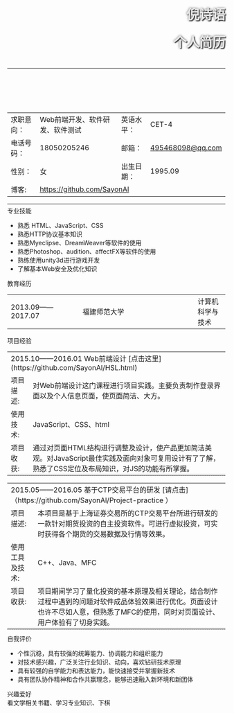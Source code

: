  <header>
    <h1 style="color:#e8e8e8; font-size: 30px; font-weight:bold;text-align:right;text-shadow: 2px 2px 2px #333, 0px 0px 5px #666; margin-top:15px;">倪诗语</h1>
    <h1 style="color:#e8e8e8; font-size: 30px; font-weight:bold;text-align:right;text-shadow: 2px 2px 2px #333, 0px 0px 5px #666; margin-top:15px;">个人简历</h1>
    <section style="padding:6px 0px;">
      <hr/>
    </section>
  </header>
  <article style="padding:10px 0px;">
    <section>
      <table style="width:100%">
        <tr>
          <td class="item-title">求职意向：</td>
          <td class="item-content">Web前端开发、软件研发、软件测试</td>
          <td class="item-title">英语水平：</td>
          <td class="item-content">CET-4</td>
        </tr>
        <tr>
          <td class="item-title">电话号码：</td>
          <td class="item-content">18050205246</td>
          <td class="item-title">邮箱：</td>
          <td class="item-content">
            <a title="给我发邮件" href="mailto:495468098@qq.com">495468098@qq.com</a>
          </td>
        </tr>
        <tr>
          <td class="item-title">性别：</td>
          <td class="item-content">女</td>
          <td class="item-title">出生日期：</td>
          <td class="item-content">1995.09</td>
        </tr>
        <tr>
          <td class="item-title">博客:</td>
          <td class="item-content" colspan="3">
            <a title="看看我的博客" href="https://github.com/SayonAl" target="_blank">https://github.com/SayonAl</a>
          </td>
        </tr>
      </table>
    </section>
    <section style="margin:4px 0px; height:2px; background-color:#888;"></section>
    <section class="item-wrap">
      <section class="item-box-left">
        <span class="item-title-hl">专业技能</span>
      </section>
      <section class="item-box-right">
        <ul>
          <li>熟悉 HTML、JavaScript、CSS</li>
          <li>熟悉HTTP协议基本知识</li>
          <li>熟悉Myeclipse、DreamWeaver等软件的使用</li>
          <li>熟悉Photoshop、audition、affectFX等软件的使用</li>
          <li>熟练使用unity3d进行游戏开发</li>
          <li>了解基本Web安全及优化知识</li>
        </ul>
      </section>
    </section>
    <section class="item-wrap">
      <section class="item-box-left">
        <span class="item-title-hl">教育经历</span>
      </section>
      <section class="item-box-right" style="margin-bottom:10px;">
        <table>
          <tr>
            <td style="width:150px;">2013.09——2017.07</td>
            <td style="width:250px;">福建师范大学</td>
            <td>计算机科学与技术</td>
          </tr>
        </table>
      </section>
    </section>
    <section class="item-wrap">
      <section class="item-box-left">
        <span class="item-title-hl">项目经验</span>
      </section>
      <section class="item-box-right">
        <section>
        <table style="margin-bottom:10px; border-bottom:dashed 1px #ccc;">
          <tr>
          <td colspan="2" class="project-title">2015.10——2016.01 Web前端设计  [点击这里](https://github.com/SayonAl/HSL.html)</td>
          </tr>
          <tr>
            <td class="project-sub-title" valign="top">项目描述:</td>
            <td class="item-content">
             对Web前端设计这门课程进行项目实践。主要负责制作登录界面以及个人信息页面，使页面简洁、大方。
            </td>
          </tr>
          <tr>
            <td class="project-sub-title" valign="top">使用技术:</td>
            <td class="item-content">JavaScript、CSS、html</td>
          </tr>
          <tr>
            <td class="project-sub-title" valign="top">项目收获:</td>
            <td class="item-content">
              通过对页面HTML结构进行调整及设计，使产品更加简洁美观。对JavaScript最佳实践及面向对象可复用设计有了了解，熟悉了CSS定位及布局知识，对JS的功能有所掌握。
            </td>
          </tr>
        </table>
           <table style="margin-bottom:10px; border-bottom:dashed 1px #ccc;">
          <tr>
            <td colspan="2" class="project-title">2015.05——2016.05 基于CTP交易平台的研发 [请点击]（https://github.com/SayonAl/Project-practice ）</td>
          </tr>
          <tr>
            <td class="project-sub-title" valign="top">项目描述:</td>
            <td class="item-content">本项目是基于上海证券交易所的CTP交易平台所进行研发的一款针对期货投资的自主投资软件。可进行虚拟投资，可实时获得各个期货的交易数据及行情等效果。</td>
          </tr>
          <tr>
            <td class="project-sub-title" valign="top">使用工具及技术:</td>
            <td class="item-content">C++、Java、MFC</td>
          </tr>
          <tr>
            <td class="project-sub-title" valign="top">项目收获:</td>
            <td class="item-content">
              项目期间学习了量化投资的基本原理及相关理论，结合制作过程中遇到的问题对软件成品体验效果进行优化。页面设计也许不尽如人意，但熟悉了MFC的使用，同时对页面设计、用户体验有了切身实践。
            </td>
          </tr>
        </table>
        </section>
      </section>
    </section>
    <section class="item-wrap">
      <section class="item-box-left">
        <span class="item-title-hl">自我评价</span>
      </section>
      <section class="item-box-right" style="margin-bottom:10px;">
        <ul>
          <li>个性沉稳，具有较强的统筹能力、协调能力和组织能力</li>
          <li>对技术感兴趣，广泛关注行业知识、动向，喜欢钻研技术原理</li>
          <li>具有较强的自学能力和表达能力，能快速接受并掌握新技术</li>
          <li> 具有团队协作精神和合作共赢理念，能够迅速融入新环境和新团体 </li>
        </ul>
      </section>
    </section>
     <section class="item-wrap" style="border:0;">
      <section class="item-box-left">
        <span class="item-title-hl">兴趣爱好</span>
      </section>
      <section class="item-box-right">
        看文学相关书籍、学习专业知识、下棋
      </section>
    </section>
    <aside id="wrap" style="position:fixed; bottom:100px; right:100px;display:none; opacity:0.5;">
      <section style="background-image:url(images/icons/top.png); width:32px;height:32px;"></section>
      <section class="reflect"></section>
      <section class="shadow"></section>
    </aside>
  </article>
  <script type="text/javascript">
    $(function(){
      $('#wrap').on('click', function(event) {
        var obj=document.body.scrollTop>0? document.body:document.documentElement;
        $(obj).animate({"scrollTop":0}, 1000);
        $(this).animate({"opacity":0.5}, 1000);
      }).on('mouseover', function(event) {
        $(this).css('opacity',1);
      }).on('mouseout',function(event) {
        $(this).css('opacity',0.5);
      });
    });
    $(document).scroll(function(event) {
      var goTop=$('#wrap');
      var scrollTop=document.body.scrollTop || document.documentElement.scrollTop || 0;
      if(scrollTop>0){
        if(goTop.css('display')=='none'){
          $('#wrap').fadeIn(500);
        } 
      }else{
        if(goTop.css('display')!='none'){
          $('#wrap').fadeOut(500);
        }
      }
    });
  </script>
</body>
</html>
